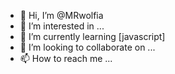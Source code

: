 - 👋 Hi, I’m @MRwolfia
- 👀 I’m interested in ...
- 🌱 I’m currently learning [javascript]
- 💞️ I’m looking to collaborate on ...
- 📫 How to reach me ...

<!---
MRwolfia/MRwolfia is a ✨ special ✨ repository because its `README.md` (this file) appears on your GitHub profile.
You can click the Preview link to take a look at your changes.
--->

